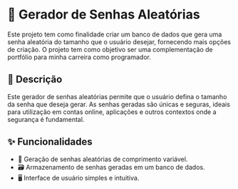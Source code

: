 # 🔐 Gerador de Senhas Aleatórias

Este projeto tem como finalidade criar um banco de dados que gera uma senha aleatória do tamanho que o usuário desejar, fornecendo mais opções de criação. O projeto tem como objetivo ser uma complementação de portfólio para minha carreira como programador.

## 📜 Descrição

Este gerador de senhas aleatórias permite que o usuário defina o tamanho da senha que deseja gerar. As senhas geradas são únicas e seguras, ideais para utilização em contas online, aplicações e outros contextos onde a segurança é fundamental.

## ✨ Funcionalidades

- 🔑 Geração de senhas aleatórias de comprimento variável.
- 🗃️ Armazenamento de senhas geradas em um banco de dados.
- 🖥️ Interface de usuário simples e intuitiva.
